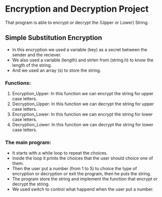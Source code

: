 # Encryption and Decryption Project
That program is able to encrypt or decrypt the (Upper or Lower) String.
## Simple Substitution Encryption
* In this encryption we used a variable (key) as a secret between the sender and the reciever.
* We also used a variable (length) and strlen from (string.h) to know the length of the string.
* And we used an array (s) to store the string.
### Functions:
1. Encryption_Upper: In this function we can encrypt the string for upper case letters.
2. Decryption_Upper: In this function we can decrypt the string for upper case letters.
3. Encryption_Lower: In this function we can encrypt the string for lower case letters.
4. Decryption_Lower: In this function we can decrypt the string for lower case letters.
### The main program:
* It starts with a while loop to repeat the choices.
* Inside the loop it prints the choices that the user should choice one of them.
* Then the user put a number (from 1 to 5) to choice the type of encryption or decryption or exit the program, then he puts the string.
* The program store the string and implement the function that encrypt or decrypt the string.
* We used switch to control what happend when the user put a number.